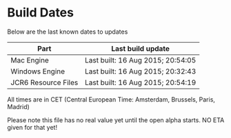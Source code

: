 # Build Dates

Below are the last known dates to updates

Part | Last build update
-----|-----
Mac Engine | Last built: 16 Aug 2015; 20:54:05
Windows Engine | Last built: 16 Aug 2015; 20:32:43
JCR6 Resource Files | Last built: 16 Aug 2015; 20:54:19
All times are in CET (Central European Time: Amsterdam, Brussels, Paris, Madrid)


Please note this file has no real value yet until the open alpha starts. NO ETA given for that yet!
